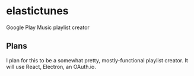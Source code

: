 # elastictunes
Google Play Music playlist creator

## Plans
I plan for this to be a somewhat pretty, mostly-functional playlist creator. It will use React, Electron, an OAuth.io.
